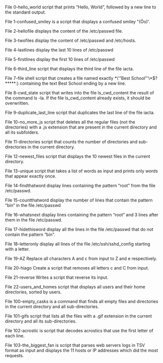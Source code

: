 File 0-hello_world script that prints “Hello, World”, followed by a new line to the standard output.

File 1-confused_smiley is a script that displays a confused smiley "(Ôo)'.

File 2-hellofile displays the content of the /etc/passwd file.

File 3-twofiles display the content of /etc/passwd and /etc/hosts.

File 4-lastlines display the last 10 lines of /etc/passwd

File 5-firstlines display the first 10 lines of /etc/passwd

File 6-third_line script that displays the third line of the file iacta.

File 7-file shell script that creates a file named exactly \*\\'"Best School"\'\\*$\?\*\*\*\*\*:) containing the text Best School ending by a new line.

File 8-cwd_state script that writes into the file ls_cwd_content the result of the command ls -la. If the file ls_cwd_content already exists, it should be overwritten.

File 9-duplicate_last_line script that duplicates the last line of the file iacta.

File 10-no_more_js script that deletes all the regular files (not the directories) with a .js extension that are present in the current directory and all its subfolders.

File 11-directories script that counts the number of directories and sub-directories in the current directory.

File 12-newest_files script that displays the 10 newest files in the current directory.

File 13-unique script that takes a list of words as input and prints only words that appear exactly once.

File 14-findthatword display lines containing the pattern “root” from the file /etc/passwd.

File 15-countthatword display the number of lines that contain the pattern “bin” in the file /etc/passwd

File 16-whatsnext display lines containing the pattern “root” and 3 lines after them in the file /etc/passwd.

File 17-hidethisword display all the lines in the file /etc/passwd that do not contain the pattern “bin”.

File 18-letteronly display all lines of the file /etc/ssh/sshd_config starting with a letter.

File 19-AZ Replace all characters A and c from input to Z and e respectively.

File 20-hiago Create a script that removes all letters c and C from input.

File 21-reverse Writes a script that reverse its input.

File 22-users_and_homes script that displays all users and their home directories, sorted by users.

File 100-empty_casks is a command that finds all empty files and directories in the current directory and all sub-directories.

File 101-gifs script that lists all the files with a .gif extension in the current directory and all its sub-directories.


File 102-acrostic is script that decodes acrostics that use the first letter of each line.


File 103-the_biggest_fan is script that parses web servers logs in TSV format as input and displays the 11 hosts or IP addresses which did the most requests.


